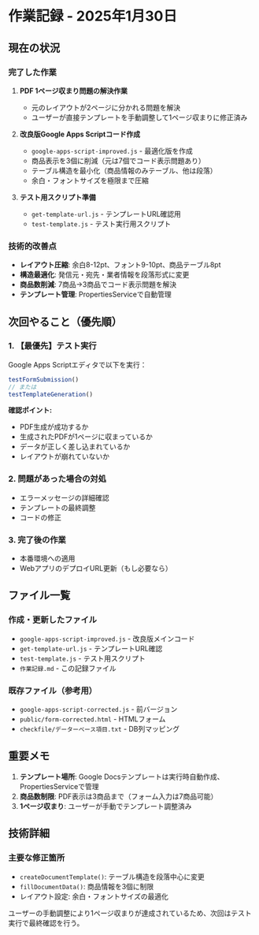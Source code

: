 # 作業記録 - 2025年1月30日

## 現在の状況

### 完了した作業
1. **PDF 1ページ収まり問題の解決作業**
   - 元のレイアウトが2ページに分かれる問題を解決
   - ユーザーが直接テンプレートを手動調整して1ページ収まりに修正済み

2. **改良版Google Apps Scriptコード作成**
   - `google-apps-script-improved.js` - 最適化版を作成
   - 商品表示を3個に削減（元は7個でコード表示問題あり）
   - テーブル構造を最小化（商品情報のみテーブル、他は段落）
   - 余白・フォントサイズを極限まで圧縮

3. **テスト用スクリプト準備**
   - `get-template-url.js` - テンプレートURL確認用
   - `test-template.js` - テスト実行用スクリプト

### 技術的改善点
- **レイアウト圧縮**: 余白8-12pt、フォント9-10pt、商品テーブル8pt
- **構造最適化**: 発信元・宛先・業者情報を段落形式に変更
- **商品数削減**: 7商品→3商品でコード表示問題を解決
- **テンプレート管理**: PropertiesServiceで自動管理

## 次回やること（優先順）

### 1. 【最優先】テスト実行
Google Apps Scriptエディタで以下を実行：
```javascript
testFormSubmission()
// または
testTemplateGeneration()
```

**確認ポイント:**
- PDF生成が成功するか
- 生成されたPDFが1ページに収まっているか
- データが正しく差し込まれているか
- レイアウトが崩れていないか

### 2. 問題があった場合の対処
- エラーメッセージの詳細確認
- テンプレートの最終調整
- コードの修正

### 3. 完了後の作業
- 本番環境への適用
- WebアプリのデプロイURL更新（もし必要なら）

## ファイル一覧

### 作成・更新したファイル
- `google-apps-script-improved.js` - 改良版メインコード
- `get-template-url.js` - テンプレートURL確認
- `test-template.js` - テスト用スクリプト
- `作業記録.md` - この記録ファイル

### 既存ファイル（参考用）
- `google-apps-script-corrected.js` - 前バージョン
- `public/form-corrected.html` - HTMLフォーム
- `checkfile/データーベース項目.txt` - DB列マッピング

## 重要メモ

1. **テンプレート場所**: Google Docsテンプレートは実行時自動作成、PropertiesServiceで管理
2. **商品数制限**: PDF表示は3商品まで（フォーム入力は7商品可能）
3. **1ページ収まり**: ユーザーが手動でテンプレート調整済み

## 技術詳細

### 主要な修正箇所
- `createDocumentTemplate()`: テーブル構造を段落中心に変更
- `fillDocumentData()`: 商品情報を3個に制限
- レイアウト設定: 余白・フォントサイズの最適化

ユーザーの手動調整により1ページ収まりが達成されているため、次回はテスト実行で最終確認を行う。